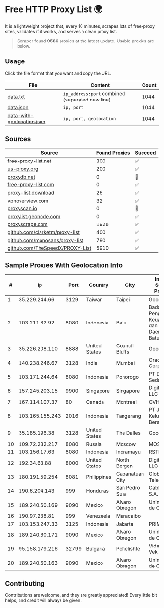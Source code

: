 
# Free HTTP Proxy List 🌍

It is a lightweight project that, every 10 minutes, scrapes lots of free-proxy sites, validates if it works, and serves a clean proxy list.


> Scraper found **9586** proxies at the latest update. Usable proxies are below.

## Usage

Click the file format that you want and copy the URL.


|File|Content|Count|
|----|-------|-----|
|[data.txt](https://raw.githubusercontent.com/themiralay/Proxy-List-World/master/data.txt)|`ip_address:port` combined (seperated new line)|1044|
|[data.json](https://raw.githubusercontent.com/themiralay/Proxy-List-World/master/data.json)|`ip, port`|1044|
|[data-with-geolocation.json](https://raw.githubusercontent.com/themiralay/Proxy-List-World/master/data-with-geolocation.json)|`ip, port, geolocation`|1044|

## Sources

|Source|Found Proxies|Succeed|
|------|-------------|-------|
|[free-proxy-list.net](https://free-proxy-list.net)|300|✅|
|[us-proxy.org](https://www.us-proxy.org)|200|✅|
|[proxydb.net](http://proxydb.net)|0|🚫|
|[free-proxy-list.com](https://free-proxy-list.com/?page=&port=&type%5B%5D=http&type%5B%5D=https&up_time=0&search=Search)|0|✅|
|[proxy-list.download](https://www.proxy-list.download/HTTP)|26|✅|
|[vpnoverview.com](https://vpnoverview.com/privacy/anonymous-browsing/free-proxy-servers)|32|✅|
|[proxyscan.io](https://www.proxyscan.io)|0|🚫|
|[proxylist.geonode.com](https://proxylist.geonode.com/api/proxy-list?limit=300&page=1&sort_by=lastChecked&sort_type=desc&protocols=http,https)|0|✅|
|[proxyscrape.com](https://api.proxyscrape.com/v2/?request=displayproxies&protocol=http&timeout=10000&country=all&ssl=all&anonymity=all)|1928|✅|
|[github.com/clarketm/proxy-list](https://raw.githubusercontent.com/clarketm/proxy-list/master/proxy-list-raw.txt)|400|✅|
|[github.com/monosans/proxy-list](https://raw.githubusercontent.com/monosans/proxy-list/main/proxies/http.txt)|790|✅|
|[github.com/TheSpeedX/PROXY-List](https://raw.githubusercontent.com/TheSpeedX/PROXY-List/master/http.txt)|5910|✅|


## Sample Proxies With Geolocation Info

|#|Ip|Port|Country|City|Internet Service Provider|
|-|--|----|-------|----|-------------------------|
|1|35.229.244.66|3129|Taiwan|Taipei|Google LLC|
|2|103.211.82.92|8080|Indonesia|Batu|Badan Pengelola Keuangan dan Aset Daerah Kota Batu|
|3|35.226.208.110|8888|United States|Council Bluffs|Google LLC|
|4|140.238.246.67|3128|India|Mumbai|Oracle Corporation|
|5|103.171.244.64|8080|Indonesia|Ponorogo|PT Data Arta Sedaya|
|6|157.245.203.15|9900|Singapore|Singapore|DigitalOcean, LLC|
|7|167.114.107.37|80|Canada|Montreal|OVH SAS|
|8|103.165.155.243|2016|Indonesia|Tangerang|PT Jaringan Keluarga Bersama|
|9|35.185.196.38|3128|United States|The Dalles|Google LLC|
|10|109.72.232.217|8080|Russia|Moscow|MOSLINE|
|11|103.156.17.63|8080|Indonesia|Indramayu|RSTNET|
|12|192.34.63.88|8000|United States|North Bergen|DigitalOcean, LLC|
|13|180.191.59.254|8081|Philippines|Cabanatuan City|Globe Telecom|
|14|190.6.204.143|999|Honduras|San Pedro Sula|Cablecolor S.A.|
|15|189.240.60.169|9090|Mexico|Alvaro Obregon|Uninet S.A. de C.V.|
|16|190.97.238.81|999|Venezuela|Maracaibo||
|17|103.153.247.33|3125|Indonesia|Jakarta|PRIMAHOME|
|18|189.240.60.171|9090|Mexico|Alvaro Obregon|Uninet S.A. de C.V.|
|19|95.158.179.216|32799|Bulgaria|Pchelishte|Videosat 21 Vek OOD|
|20|189.240.60.163|9090|Mexico|Alvaro Obregon|Uninet S.A. de C.V.|



## Contributing

Contributions are welcome, and they are greatly appreciated! Every
little bit helps, and credit will always be given.

